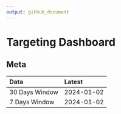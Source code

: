 ```yaml
---
output: github_document
---
```


# Targeting Dashboard



## Meta


|Data           |Latest     |
|:--------------|:----------|
|30 Days Window |2024-01-02 |
|7 Days Window  |2024-01-02 |
